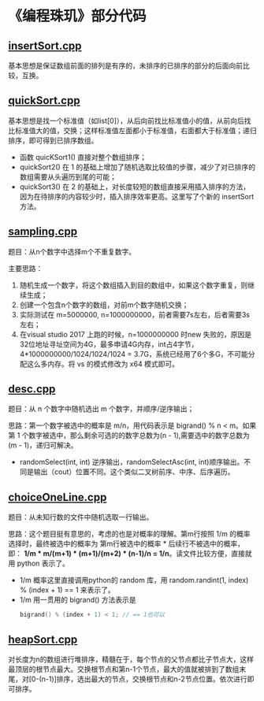 # 《编程珠玑》部分代码

## [insertSort.cpp]()

基本思想是保证数组前面的排列是有序的，未排序的已排序的部分的后面向前比较，互换。

## [quickSort.cpp]() 

基本思想是找一个标准值（如list[0]），从后向前找比标准值小的值，从前向后找比标准值大的值，交换；这样标准值左面都小于标准值，右面都大于标准值；递归排序，即可得到已排序数组。

* 函数 quicKSort1() 直接对整个数组排序；
* quickSort2() 在 1 的基础上增加了随机选取比较值的步骤，减少了对已排序的数组需要从头遍历到尾的可能；
* quickSort3() 在 2 的基础上，对长度较短的数组直接采用插入排序的方法，因为在待排序的内容较少时，插入排序效率更高。这里写了个新的 insertSort 方法。


## [sampling.cpp]()

题目：从n个数字中选择m个不重复数字。

主要思路：
1. 随机生成一个数字，将这个数组插入到目的数组中，如果这个数字重复，则继续生成；
2. 创建一个包含n个数字的数组，对前m个数字随机交换；
3. 实际测试在 m=5000000, n=1000000000，前者需要7s左右，后者需要3s左右；
4. 在visual studio 2017 上跑的时候，n=1000000000 时new 失败的，原因是32位地址寻址空间为4G，最多申请4G内存，int占4字节，4*1000000000/1024/1024/1024 = 3.7G，系统已经用了6个多G，不可能分配这么多内存。将 vs 的模式修改为 x64 模式即可。

## [desc.cpp]()

题目：从 n 个数字中随机选出 m 个数字，并顺序/逆序输出；

思路：第一个数字被选中的概率是 m/n，用代码表示是 bigrand() % n < m。如果第 1 个数字被选中，那么剩余可选的的数字总数为(n - 1),需要选中的数字总数为(m - 1)，递归可解决。

* randomSelect(int, int) 逆序输出，randomSelectAsc(int, int)顺序输出。不同是输出（cout）位置不同。这个类似二叉树前序、中序、后序遍历。

## [choiceOneLine.cpp]()

题目：从未知行数的文件中随机选取一行输出。

思路：这个题目挺有意思的，考虑的也是对概率的理解。第m行按照 1/m 的概率选择时，最终被选中的概率为 第m行被选中的概率 * 后续行不被选中的概率，即： __1/m * m/(m+1) * (m+1)/(m+2) * (n-1)/n = 1/n__。读文件比较方便，直接就用 python 表示了。

* 1/m 概率这里直接调用python的 random 库，用 random.randint(1, index) % (index + 1) == 1 来表示了。
* 1/m 用一贯用的 bigrand() 方法表示是
	~~~cpp
	bigrand() % (index + 1) < 1; // == 1也可以
	~~~

## [heapSort.cpp]()
对长度为n的数组进行堆排序，精髓在于，每个节点的父节点都比子节点大，这样最顶层的根节点最大。交换根节点和第n-1个节点，最大的值就被排到了数组末尾，对[0-(n-1)]排序，选出最大的节点，交换根节点和n-2节点位置。依次进行即可排序。